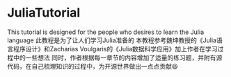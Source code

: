 # JuliaTutorial
This tutorial is designed for the people who desires to learn the Julia language
此教程是为了让人们学习Julia准备的
本教程参考魏坤教授的《Julia语言程序设计》和Zacharias Voulgaris的《Julia数据科学应用》加上作者在学习过程中的一些想法
同时，作者根据每一章节的内容增加了适量的练习题，并附有源代码，在自己梳理知识的过程中，为开源世界做出一点点贡献:smiley:
